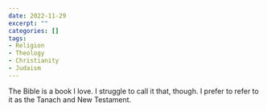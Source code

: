 ```yaml
---
date: 2022-11-29
excerpt: ""
categories: []
tags:
- Religion
- Theology
- Christianity
- Judaism
---
```

The Bible is a book I love. I struggle to call it that, though. I prefer to refer to it as the Tanach and New Testament. 